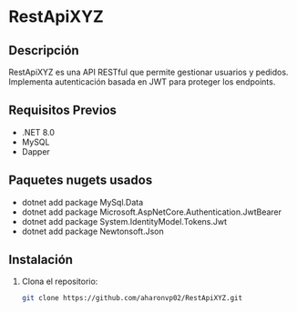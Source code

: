 # RestApiXYZ

## Descripción
RestApiXYZ es una API RESTful que permite gestionar usuarios y pedidos. Implementa autenticación basada en JWT para proteger los endpoints.

## Requisitos Previos
- .NET 8.0
- MySQL
- Dapper
## Paquetes nugets usados
- dotnet add package MySql.Data
- dotnet add package Microsoft.AspNetCore.Authentication.JwtBearer
- dotnet add package System.IdentityModel.Tokens.Jwt
- dotnet add package Newtonsoft.Json


## Instalación
1. Clona el repositorio:
   ```bash
   git clone https://github.com/aharonvp02/RestApiXYZ.git
